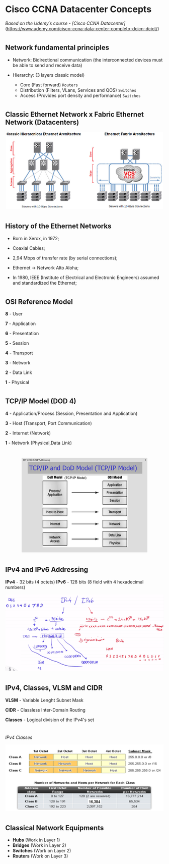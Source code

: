 # Cisco CCNA Datacenter Concepts

*Based on the Udemy´s course - [Cisco CCNA Datacenter]* (https://www.udemy.com/cisco-ccna-data-center-completo-dcicn-dcict/)

#

## Network fundamental principles

- Network: Bidirectional communication (the interconnected devices must be able to send and receive data)

- Hierarchy: (3 layers classic model)
  - Core (Fast forward) `Routers`
  - Distribution (Filters, VLans, Services and QOS) `Switches`
  - Access (Provides port density and performance) `Switches`

#

## Classic Ethernet Network x Fabric Ethernet Network (Datacenters)

<p align="center"><img src="images/ethernet-fabric-architecture.jpg" width="500px"></p>

#

## History of the Ethernet Networks

- Born in Xerox, in 1972;

- Coaxial Cables;

- 2,94 Mbps of transfer rate (by serial connections);

- Ethernet -> Network Alto Aloha;

- In 1980, IEEE (Institute of Electrical and Electronic Engineers) assumed and standardized the Ethernet;

#

## OSI Reference Model

**8** - User

**7** - Application

**6** - Presentation

**5** - Session

**4** - Transport

**3** - Network

**2** - Data Link

**1** - Physical

#

## TCP/IP Model (DOD 4)

**4** - Application/Process (Session, Presentation and Application)

**3** - Host (Transport, Port Communication)

**2** - Internet (Network)

**1** - Network (Physical,Data Link)

#

<p align="center"><img src="images/tcp-dod.jpg" width="400px"></p>

#

## IPv4 and IPv6 Addressing

**IPv4** - 32 bits (4 octets)
**IPv6** - 128 bits (8 field with 4 hexadecimal numbers)

<p align="center"><img src="images/ipv4-ipv6.png" width="600px"></p>

#

## IPv4, Classes, VLSM and CIDR

**VLSM** - Variable Lenght Subnet Mask

**CIDR** - Classless Inter-Domain Routing

**Classes** - Logical division of the IPv4's set

#

_IPv4 Classes_

<p align="center"><img src="images/ipv4-classes.png" width="600px"></p>

#

## Classical Network Equipments

- **Hubs** (Work in Layer 1)
- **Bridges** (Work in Layer 2)
- **Switches** (Work on Layer 2)
- **Routers** (Work on Layer 3)
